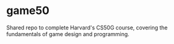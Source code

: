 # game50
Shared repo to complete Harvard's CS50G course, covering the fundamentals of game design and programming.
